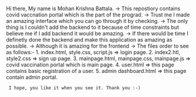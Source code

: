 Hi there, My name is Mohan Krishna Battala.
  -> This repostiory contains covid vaccnation portal which is the part of the prograd. 
  -> Trust me I made an amazing interface which you can go through it by checking.
  -> The only thing is I couldn't add the backend to it because of time constraints but believe me if I add backend it would be amazing.
  -> If there would be time I definetly done the backend and make this application as amazing as possible.
  -> Although it is amazing for the frontend
  -> The files order to see as follows:-
      1. index.html, style.css, script.js =>  login page.
      2. index2.htl, style2.css  =>  sign up page.
      3. mainpage.html, mainpage.css, mainpage.js  =>  covid vaccination portal which is main page.
      4. user.html  =>  this page contains basic registration of a user.
     5. admin dashboard.html  =>  this page contain admin portal.
    
     I hope, you like it when you see it. Thank you :-)
